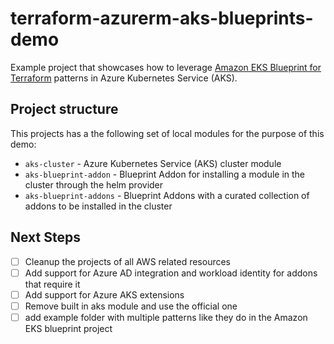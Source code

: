 # terraform-azurerm-aks-blueprints-demo

Example project that showcases how to leverage [Amazon EKS Blueprint for Terraform](https://github.com/aws-ia/terraform-aws-eks-blueprints/tree/main) patterns in Azure Kubernetes Service (AKS).

## Project structure

This projects has a the following set of local modules for the purpose of this demo:

- `aks-cluster` - Azure Kubernetes Service (AKS) cluster module
- `aks-blueprint-addon` - Blueprint Addon for installing a module in the cluster through the helm provider
- `aks-blueprint-addons` - Blueprint Addons with a curated collection of addons to be installed in the cluster

## Next Steps

- [ ] Cleanup the projects of all AWS related resources
- [ ] Add support for Azure AD integration and workload identity for addons that require it
- [ ] Add support for Azure AKS extensions
- [ ] Remove built in aks module and use the official one
- [ ] add example folder with multiple patterns like they do in the Amazon EKS blueprint project
